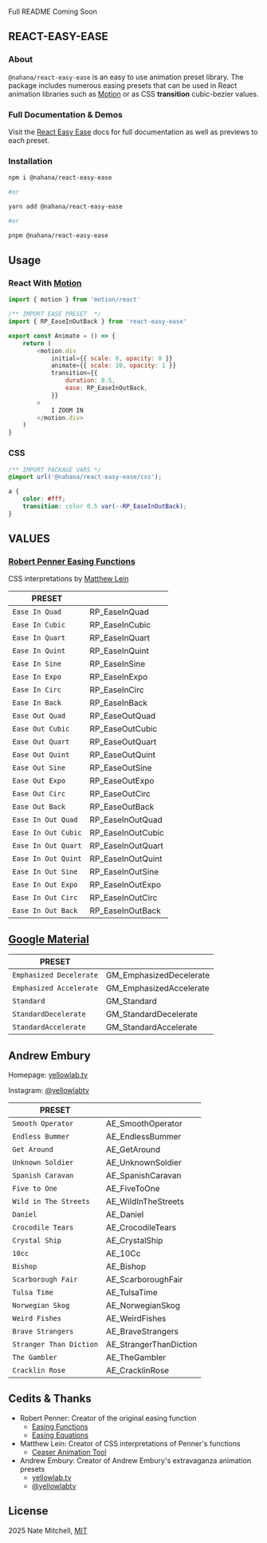 <!-- ## Installation -->

Full README Coming Soon

## REACT-EASY-EASE

### About

`@nahana/react-easy-ease` is an easy to use animation preset library. The package includes numerous easing presets that can be used in React animation libraries such as [Motion](https://motion.dev/) or as CSS **transition** cubic-bezier values.

### Full Documentation & Demos

Visit the [React Easy Ease](https://react-easy-ease-docs.vercel.app) docs for full documentation as well as previews to each preset.

### Installation

```bash
npm i @nahana/react-easy-ease

#or

yarn add @nahana/react-easy-ease

#or

pnpm @nahana/react-easy-ease
```

## Usage

### React With [Motion](https://motion.dev/)

```JavaScript
import { motion } from 'motion/react'

/** IMPORT EASE PRESET  */
import { RP_EaseInOutBack } from 'react-easy-ease'

export const Animate = () => {
	return (
		<motion.div
			initial={{ scale: 0, opacity: 0 }}
			animate={{ scale: 10, opacity: 1 }}
			transition={{
				duration: 0.5,
				ease: RP_EaseInOutBack,
			}}
		>
			I ZOOM IN
		</motion.div>
	)
}
```

### CSS

```CSS
/** IMPORT PACKAGE VARS */
@import url('@nahana/react-easy-ease/css');

a {
	color: #fff;
	transition: color 0.5 var(--RP_EaseInOutBack);
}
```

## VALUES

### [Robert Penner Easing Functions](http://robertpenner.com/easing/)

CSS interpretations by [Matthew Lein](https://matthewlein.com/tools/ceaser)

| PRESET              |                   |
| ------------------- | ----------------- |
| `Ease In Quad`      | RP_EaseInQuad     |
| `Ease In Cubic`     | RP_EaseInCubic    |
| `Ease In Quart`     | RP_EaseInQuart    |
| `Ease In Quint`     | RP_EaseInQuint    |
| `Ease In Sine`      | RP_EaseInSine     |
| `Ease In Expo`      | RP_EaseInExpo     |
| `Ease In Circ`      | RP_EaseInCirc     |
| `Ease In Back`      | RP_EaseInBack     |
| `Ease Out Quad`     | RP_EaseOutQuad    |
| `Ease Out Cubic`    | RP_EaseOutCubic   |
| `Ease Out Quart`    | RP_EaseOutQuart   |
| `Ease Out Quint`    | RP_EaseOutQuint   |
| `Ease Out Sine`     | RP_EaseOutSine    |
| `Ease Out Expo`     | RP_EaseOutExpo    |
| `Ease Out Circ`     | RP_EaseOutCirc    |
| `Ease Out Back`     | RP_EaseOutBack    |
| `Ease In Out Quad`  | RP_EaseInOutQuad  |
| `Ease In Out Cubic` | RP_EaseInOutCubic |
| `Ease In Out Quart` | RP_EaseInOutQuart |
| `Ease In Out Quint` | RP_EaseInOutQuint |
| `Ease In Out Sine`  | RP_EaseInOutSine  |
| `Ease In Out Expo`  | RP_EaseInOutExpo  |
| `Ease In Out Circ`  | RP_EaseInOutCirc  |
| `Ease In Out Back`  | RP_EaseInOutBack  |

## [Google Material](https://m3.material.io/styles/motion/easing-and-duration/tokens-specs)

| PRESET                  |                         |
| ----------------------- | ----------------------- |
| `Emphasized Decelerate` | GM_EmphasizedDecelerate |
| `Emphasized Accelerate` | GM_EmphasizedAccelerate |
| `Standard`              | GM_Standard             |
| `StandardDecelerate`    | GM_StandardDecelerate   |
| `StandardAccelerate`    | GM_StandardAccelerate   |

## Andrew Embury

Homepage: [yellowlab.tv](https://www.yellowlab.tv/)

Instagram: [@yellowlabtv](https://www.instagram.com/yellowlabtv/)

| PRESET                  |                        |
| ----------------------- | ---------------------- |
| `Smooth Operator`       | AE_SmoothOperator      |
| `Endless Bummer`        | AE_EndlessBummer       |
| `Get Around`            | AE_GetAround           |
| `Unknown Soldier`       | AE_UnknownSoldier      |
| `Spanish Caravan`       | AE_SpanishCaravan      |
| `Five to One`           | AE_FiveToOne           |
| `Wild in The Streets`   | AE_WildInTheStreets    |
| `Daniel`                | AE_Daniel              |
| `Crocodile Tears`       | AE_CrocodileTears      |
| `Crystal Ship`          | AE_CrystalShip         |
| `10cc`                  | AE_10Cc                |
| `Bishop`                | AE_Bishop              |
| `Scarborough Fair`      | AE_ScarboroughFair     |
| `Tulsa Time`            | AE_TulsaTime           |
| `Norwegian Skog`        | AE_NorwegianSkog       |
| `Weird Fishes`          | AE_WeirdFishes         |
| `Brave Strangers`       | AE_BraveStrangers      |
| `Stranger Than Diction` | AE_StrangerThanDiction |
| `The Gambler`           | AE_TheGambler          |
| `Cracklin Rose`         | AE_CracklinRose        |

## Cedits & Thanks

-   Robert Penner: Creator of the original easing function
    -   [Easing Functions](http://robertpenner.com/easing/)
    -   [Easing Equations](http://robertpenner.com/scripts/easing_equations.txt)
-   Matthew Lein: Creator of CSS interpretations of Penner's functions
    -   [Ceaser Animation Tool](https://matthewlein.com/tools/ceaser)
-   Andrew Embury: Creator of Andrew Embury's extravaganza animation presets
    -   [yellowlab.tv](https://www.yellowlab.tv/)
    -   [@yellowlabtv](https://www.instagram.com/yellowlabtv/)

## License

2025 Nate Mitchell, [MIT](https://github.com/NahanaBanahnah/react-easy-ease/blob/master/LICENSE)
